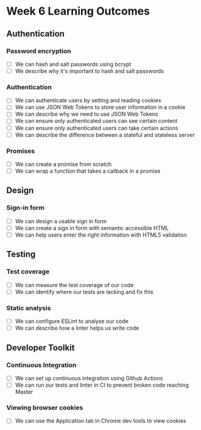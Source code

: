 # Week 6 Learning Outcomes

## Authentication

### Password encryption

- [ ] We can hash and salt passwords using bcrypt
- [ ] We describe why it's important to hash and salt passwords

### Authentication

- [ ] We can authenticate users by setting and reading cookies
- [ ] We can use JSON Web Tokens to store user information in a cookie
- [ ] We can describe why we need to use JSON Web Tokens
- [ ] We can ensure only authenticated users can see certain content
- [ ] We can ensure only authenticated users can take certain actions
- [ ] We can describe the difference between a stateful and stateless server

### Promises

- [ ] We can create a promise from scratch
- [ ] We can wrap a function that takes a callback in a promise

## Design

### Sign-in form

- [ ] We can design a usable sign in form
- [ ] We can create a sign in form with semantic accessible HTML
- [ ] We can help users enter the right information with HTML5 validation

## Testing

### Test coverage

- [ ] We can measure the test coverage of our code
- [ ] We can identify where our tests are lacking and fix this

### Static analysis

- [ ] We can configure ESLint to analyse our code
- [ ] We can describe how a linter helps us write code

## Developer Toolkit

### Continuous Integration

- [ ] We can set up continuous integration using Github Actions
- [ ] We can run our tests and linter in CI to prevent broken code reaching Master

### Viewing browser cookies

- [ ] We can use the Application tab in Chrome dev tools to view cookies
